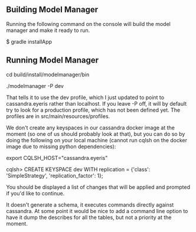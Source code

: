 ## Building Model Manager

Running the following command on the console will build the model manager and make it ready to run.

$ gradle installApp

## Running Model Manager

cd build/install/modelmanager/bin

./modelmanager -P dev

That tells it to use the dev profile, which I just updated to point to cassandra.eyeris rather than localhost.  If you leave -P off, it will by default try to look for a production profile, which has not been defined yet.  The profiles are in src/main/resources/profiles.

We don't create any keyspaces in our cassandra docker image at the moment (so one of us should probably look at that), but you can do so by doing the following on your local machine (cannot run cqlsh on the docker image due to missing python dependencies):

export CQLSH_HOST="cassandra.eyeris"

cqlsh> CREATE KEYSPACE dev WITH replication = {'class': 'SimpleStrategy', 'replication_factor': 1};

You should be displayed a list of changes that will be applied and prompted if you'd like to continue.

It doesn't generate a schema, it executes commands directly against cassandra.  At some point it would be nice to add a command line option to have it dump the describes for all the tables, but not a priority at the moment.

